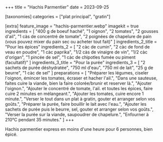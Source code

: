 +++
title = "Hachis Parmentier"
date = 2023-09-25

[taxonomies]
categories = ["plat principal", "gratin"]

[extra]
feature_image = "hachis-parmentier.webp"
imagekit = true
ingredients = [
  "400 g de boeuf haché",
  "1 oignon",
  "2 tomates",
  "2 gousses d'ail",
  "1 càs de concentré de tomate",
  "2 poignées de chapelure de pain (vous pouvez mixer du pain sec ou acheter tout fait)"
]
ingredients_2_title = "Pour les épices"
ingredients_2 = [
  "2 càc de cumin",
  "2 càc de fond de veau en poudre",
  "1 càc paprika",
  "1/2 càs de vinaigre de vin",
  "1/2 càc d'origan",
  "1 pincée de sel",
  "1 càc de chipotles fumée ou piment (facultatif)"
]
ingredients_3_title = "Pour la purée"
ingredients_3 = [
  "2 sachets de purée déshydratée",
  "750 ml d'eau",
  "750 ml de lait",
  "25 g de beurre",
  "1 càc de sel"
]
preparations = [
  "Préparer les légumes, ciseler l'oignon, émincer les tomates, écraser et hacher l'ail.",
  "Dans une sauteuse, faites cuire la viande, bien la faire colorée/brunir et reserver là.",
  "Ajouter l'oignon.",
  "Ajouter le concentré de tomate, l'ail. et toutes les épices, faire cuire 2 minutes en mélangeant.",
  "Ajouter les tomates, cuire encore 1 minute.",
  "Verser le tout dans un plat à gratin, gouter et arranger selon vos goûts.",
  "Préparer la purée, faire bouillir le lait avec l'eau.",
  "Ajouter les sachets de purée puis le beurre, sel, gouter et arranger selon vos goûts.",
  "Verser la purée sur la viande, saupoudrer de chapelure.",
  "Enfourner à 210°C pendant 35 minutes."
]
+++

Hachis parmentier express en moins d'une heure pour 6 personnes, bien épicé.

